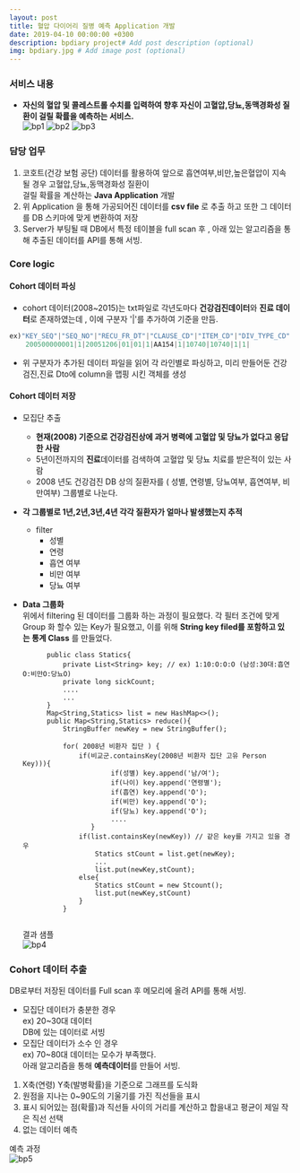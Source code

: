 ```yaml
---
layout: post
title: 혈압 다이어리 질병 예측 Application 개발
date: 2019-04-10 00:00:00 +0300
description: bpdiary project# Add post description (optional)
img: bpdiary.jpg # Add image post (optional)
--- 
```

### 서비스 내용  
- **자신의 혈압 및 콜레스트롤 수치를 입력하여 향후 자신이 고혈압,당뇨,동맥경화성 질환이 걸릴 확률을 예측하는 서비스.**  
![bp1]({{site.baseurl}}/assets/img/bp1.jpg)
![bp2]({{site.baseurl}}/assets/img/bp2.jpg)
![bp3]({{site.baseurl}}/assets/img/bp3.jpg)

### 담당 업무
1. 코호트(건강 보험 공단) 데이터를 활용하여 앞으로 흡연여부,비만,높은혈압이 지속될 경우 고혈압,당뇨,동맥경화성 질환이   
   걸릴 확률을 계산하는 **Java Application** 개발  
2. 위 Application 을 통해 가공되어진 데이터를 **csv file** 로 추출 하고 또한 그 데이터를 DB 스키마에 맞게 변환하여 저장   
3. Server가 부팅될 때 DB에서 특정 테이블을 full scan 후 , 아래 있는 알고리즘을 통해 추출된 데이터를 API를 통해 서빙.

  
### **Core logic**

#### Cohort 데이터 파싱   
- cohort 데이터(2008~2015)는 txt파일로 각년도마다 **건강검진데이터**와 **진료 데이터**로 존재하였는데 , 이에 구분자 '|'를 추가하여 기준을 만듬. 
```java    
ex)"KEY_SEQ"|"SEQ_NO"|"RECU_FR_DT"|"CLAUSE_CD"|"ITEM_CD"|"DIV_TYPE_CD"|"DIV_CD"|"I_II_TYPE"|"UN_COST"|"AMT"|"DD_MQTY_EXEC_FREQ"|"MDCN_EXEC_FREQ"|"DD_MQTY_FREQ"    
    200500000001|1|20051206|01|01|1|AA154|1|10740|10740|1|1|
```  
- 위 구분자가 추가된 데이터 파일을 읽어 각 라인별로 파싱하고, 미리 만들어둔 건강검진,진료 Dto에 column을 맵핑 시킨 객체를 생성 

#### Cohort 데이터 저장
- 모집단 추출
    - **현재(2008) 기준으로 **건강검진**상에 과거 병력에 고혈압 및 당뇨가 없다고 응답한 사람**
    - 5년이전까지의 **진료**데이터를 검색하여 고혈압 및 당뇨 치료를 받은적이 있는 사람
    - 2008 년도 건강검진 DB 상의 질환자를 ( 성별, 연령별, 당뇨여부, 흡연여부, 비만여부) 그룹별로 나눈다. 
- **각 그룹별로 1년,2년,3년,4년 각각 질환자가 얼마나 발생했는지 추적**  
    - filter  
        - 성별
        - 연령
        - 흡연 여부
        - 비만 여부 
        - 당뇨 여부 
        
- **Data 그룹화**   
    위에서 filtering 된 데이터를 그룹화 하는 과정이 필요했다. 각 필터 조건에 맞게 Group 화 할수 있는 Key가 필요했고, 이를 위해  **String key filed를 포함하고 있는 통계 Class** 를 만들었다.


  ```text  
        public class Statics{
            private List<String> key; // ex) 1:10:O:O:O (남성:30대:흡연O:비만O:당뇨O)
            private long sickCount;
            ....
            ...
        }
        Map<String,Statics> list = new HashMap<>();
        public Map<String,Statics> reduce(){
            StringBuffer newKey = new StringBuffer();
            
            for( 2008년 비환자 집단 ) {
                if(비교군.containsKey(2008년 비환자 집단 고유 Person Key))){
                        if(성별) key.append('남/여');
                        if(나이) key.append('연령별');
                        if(흡연) key.append('O');
                        if(비만) key.append('O');
                        if(당뇨) key.append('O');
                        ....
                   }
                if(list.containsKey(newKey)) // 같은 key를 가지고 있을 경우
                    Statics stCount = list.get(newKey);
                    ...
                    list.put(newKey,stCount);
                else{
                    Statics stCount = new Stcount();
                    list.put(newKey,stCount)
                }
            }
        
  ```  
  결과 샘플  
  ![bp4]({{site.baseurl}}/assets/img/bp4.jpg)       
  
### Cohort 데이터 추출  
DB로부터 저장된 데이터를 Full scan 후 메모리에 올려 API를 통해 서빙.
- 모집단 데이터가 충분한 경우  
ex) 20~30대 데이터  
DB에 있는 데이터로 서빙  
- 모집단 데이터가 소수 인 경우  
ex) 70~80대 데이터는 모수가 부족했다.   
아래 알고리즘을 통해 **예측데이터**를 만들어 서빙.  

1. X축(연령) Y축(발병확률)을 기준으로 그래프를 도식화
2. 원점을 지나는 0~90도의 기울기를 가진 직선들을 표시
3. 표시 되어있는 점(확률)과 직선들 사이의 거리를 계산하고 합을내고 평균이 제일 작은 직선 선택
4. 없는 데이터 예측

예측 과정  
![bp5]({{site.baseurl}}/assets/img/bpdiaryPredict3.jpg)     
  



